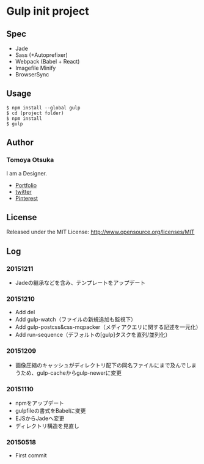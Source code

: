 # Gulp init project

## Spec

* Jade
* Sass (+Autoprefixer)
* Webpack (Babel + React)
* Imagefile Minify
* BrowserSync

## Usage

    $ npm install --global gulp
    $ cd (project folder)
    $ npm install
    $ gulp

## Author

### Tomoya Otsuka

I am a Designer.

* [Portfolio](http://strangr.jp)
* [twitter](https://twitter.com/tomoya_otsuka)
* [Pinterest](http://jp.pinterest.com/tomoyaotsuka/)

## License

Released under the MIT License: http://www.opensource.org/licenses/MIT

## Log

### 20151211

* Jadeの継承などを含み、テンプレートをアップデート

### 20151210

* Add del
* Add gulp-watch（ファイルの新規追加も監視下）
* Add gulp-postcss&css-mqpacker（メディアクエリに関する記述を一元化）
* Add run-sequence（デフォルトの[gulp]タスクを直列/並列化）

### 20151209

* 画像圧縮のキャッシュがディレクトリ配下の同名ファイルにまで及んでしまうため、gulp-cacheからgulp-newerに変更

### 20151110

* npmをアップデート
* gulpfileの書式をBabelに変更
* EJSからJadeへ変更
* ディレクトリ構造を見直し

### 20150518

* First commit

